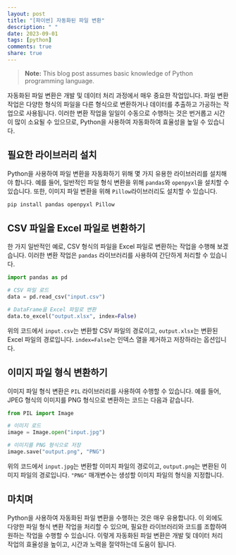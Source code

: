```yaml
---
layout: post
title: "[파이썬] 자동화된 파일 변환"
description: " "
date: 2023-09-01
tags: [python]
comments: true
share: true
---
```


> **Note:** This blog post assumes basic knowledge of Python programming language.

자동화된 파일 변환은 개발 및 데이터 처리 과정에서 매우 중요한 작업입니다. 파일 변환 작업은 다양한 형식의 파일을 다른 형식으로 변환하거나 데이터를 추출하고 가공하는 작업으로 사용됩니다. 이러한 변환 작업을 일일이 수동으로 수행하는 것은 번거롭고 시간이 많이 소요될 수 있으므로, Python을 사용하여 자동화하여 효율성을 높일 수 있습니다.

## 필요한 라이브러리 설치

Python을 사용하여 파일 변환을 자동화하기 위해 몇 가지 유용한 라이브러리를 설치해야 합니다. 예를 들어, 일반적인 파일 형식 변환을 위해 `pandas`와 `openpyxl`을 설치할 수 있습니다. 또한, 이미지 파일 변환을 위해 `Pillow`라이브러리도 설치할 수 있습니다.

```python
pip install pandas openpyxl Pillow
```

## CSV 파일을 Excel 파일로 변환하기

한 가지 일반적인 예로, CSV 형식의 파일을 Excel 파일로 변환하는 작업을 수행해 보겠습니다. 이러한 변환 작업은 `pandas` 라이브러리를 사용하여 간단하게 처리할 수 있습니다.

```python
import pandas as pd

# CSV 파일 로드
data = pd.read_csv("input.csv")

# DataFrame을 Excel 파일로 변환
data.to_excel("output.xlsx", index=False)
```

위의 코드에서 `input.csv`는 변환할 CSV 파일의 경로이고, `output.xlsx`는 변환된 Excel 파일의 경로입니다. `index=False`는 인덱스 열을 제거하고 저장하라는 옵션입니다.

## 이미지 파일 형식 변환하기

이미지 파일 형식 변환은 `PIL` 라이브러리를 사용하여 수행할 수 있습니다. 예를 들어, JPEG 형식의 이미지를 PNG 형식으로 변환하는 코드는 다음과 같습니다.

```python
from PIL import Image

# 이미지 로드
image = Image.open("input.jpg")

# 이미지를 PNG 형식으로 저장
image.save("output.png", "PNG")
```

위의 코드에서 `input.jpg`는 변환할 이미지 파일의 경로이고, `output.png`는 변환된 이미지 파일의 경로입니다. `"PNG"` 매개변수는 생성할 이미지 파일의 형식을 지정합니다.

## 마치며

Python을 사용하여 자동화된 파일 변환을 수행하는 것은 매우 유용합니다. 이 외에도 다양한 파일 형식 변환 작업을 처리할 수 있으며, 필요한 라이브러리와 코드를 조합하여 원하는 작업을 수행할 수 있습니다. 이렇게 자동화된 파일 변환은 개발 및 데이터 처리 작업의 효율성을 높이고, 시간과 노력을 절약하는데 도움이 됩니다.